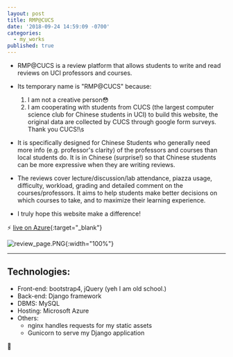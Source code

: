 ```yaml
---
layout: post
title: RMP@CUCS
date: '2018-09-24 14:59:09 -0700'
categories:
  - my_works
published: true
---
```


* RMP@CUCS is a review platform that allows students to write and read reviews on UCI professors and courses.


* Its temporary name is "RMP@CUCS" because:
	1. I am not a creative person:flushed:  
    2. I am cooperating with students from CUCS (the largest computer science club for Chinese students in UCI) to build this website, the original data are collected by CUCS through google form surveys. Thank you CUCS!\s
&nbsp;
&nbsp;
* It is specifically designed for Chinese Students who generally need more info (e.g. professor's clarity) of the professors and courses than local students do. It is in Chinese (surprise!) so that Chinese students can be more expressive when they are writing reviews. 


* The reviews cover lecture/discussion/lab attendance, piazza usage, difficulty, workload, grading and detailed comment on the courses/professors. It aims to help students make better decisions on which courses to take, and to maximize their learning experience.


* I truly hope this website make a difference!


:zap: [live on Azure](http://13.66.192.54/rmp_uci/){:target="_blank"}

![review_page.PNG]({{site.baseurl}}/assets/img/review_page.PNG){:width="100%"}


***
## Technologies:
* Front-end: bootstrap4, jQuery (yeh I am old school.)
* Back-end: Django framework
* DBMS: MySQL
* Hosting: Microsoft Azure
* Others:
  - nginx handles requests for my static assets
  - Gunicorn to serve my Django application
  



:chicken:
